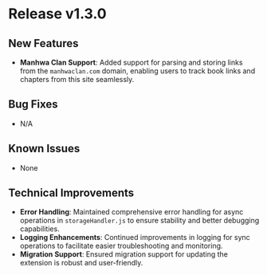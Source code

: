 # Release v1.3.0

## New Features
- **Manhwa Clan Support**: Added support for parsing and storing links from the `manhwaclan.com` domain, enabling users to track book links and chapters from this site seamlessly.

## Bug Fixes
- N/A

## Known Issues
- None

## Technical Improvements
- **Error Handling**: Maintained comprehensive error handling for async operations in `storageHandler.js` to ensure stability and better debugging capabilities.
- **Logging Enhancements**: Continued improvements in logging for sync operations to facilitate easier troubleshooting and monitoring.
- **Migration Support**: Ensured migration support for updating the extension is robust and user-friendly.
